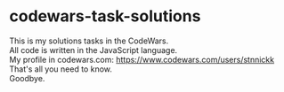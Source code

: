 # codewars-task-solutions
This is my solutions tasks in the CodeWars.
<br>
All code is written in the JavaScript language.
<br>
My profile in codewars.com: https://www.codewars.com/users/stnnickk
<br>
That's all you need to know.
<br>
Goodbye.
